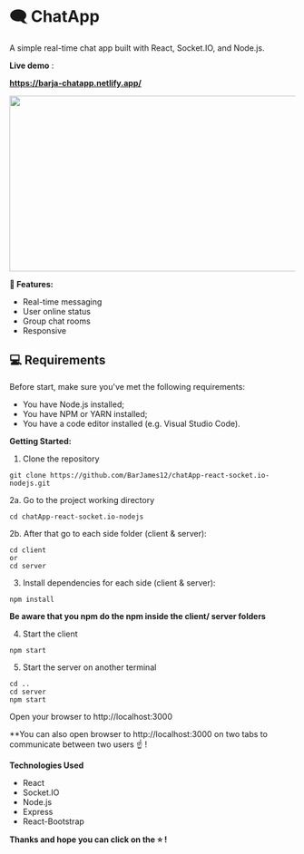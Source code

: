 # 🗨️ ChatApp

A simple real-time chat app built with React, Socket.IO, and Node.js.

**Live demo** :

**https://barja-chatapp.netlify.app/**

<p align="center">
  <img width="600" height="310" src="https://user-images.githubusercontent.com/84085280/215469221-610b5d26-7326-4bf2-8699-61e94d6dba6e.gif">
</p>

**🎯 Features:**

- Real-time messaging
- User online status
- Group chat rooms
- Responsive

## 💻 Requirements
Before start, make sure you've met the following requirements:
* You have Node.js installed;
* You have NPM or YARN installed;
* You have a code editor installed (e.g. Visual Studio Code).


**Getting Started:**

1. Clone the repository

```node
git clone https://github.com/BarJames12/chatApp-react-socket.io-nodejs.git

```

2a. Go to the project working directory
```node
cd chatApp-react-socket.io-nodejs
```

2b. After that go to each side folder (client & server):

```node
cd client
or
cd server
```

3. Install dependencies for each side (client & server):

```node
npm install
```

**Be aware that you npm do the npm inside the client/ server folders**

4. Start the client

```node
npm start
```

5. Start the server on another terminal

```node
cd ..
cd server
npm start
```

Open your browser to http://localhost:3000

**You can also open browser to http://localhost:3000 on two tabs to communicate between two users ☝️ !

**Technologies Used**

- React
- Socket.IO
- Node.js
- Express
- React-Bootstrap

**Thanks and hope you can click on the ⭐ !**
